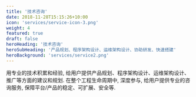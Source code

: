 ```yaml
---
title: '技术咨询'
date: 2018-11-28T15:15:26+10:00
icon: 'services/service-icon-3.png'
weight: 4
featured: true
draft: false
heroHeading: '技术咨询'
heroSubHeading: '产品规划、程序架构设计、运维架构设计、协助研发、快速搭建'
heroBackground: 'services/service2.png'
---
```


用专业的技术积累和经验, 给用户提供产品规划、程序架构设计、运维架构设计、推广等方面的建议和规划. 在整个工程生命周期中, 深度参与, 给用户提供专业的咨询服务, 保障平台/产品的稳定、可扩展、安全等.
